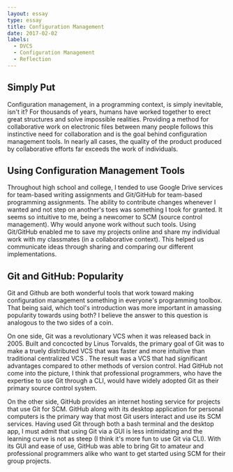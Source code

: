 ```yaml
---
layout: essay
type: essay
title: Configuration Management
date: 2017-02-02
labels:
  - DVCS
  - Configuration Management
  - Reflection
---
```


## Simply Put
Configuration management, in a programming context, is simply inevitable, isn't it?  For thousands of years, humans have worked together to erect great structures and solve impossible realities.  Providing a method for collaborative work on electronic files between many people follows this instinctive need for collaboration and is the goal behind configuration management tools.  In nearly all cases, the quality of the product produced by collaborative efforts far exceeds the work of individuals.

## Using Configuration Management Tools
Throughout high school and college, I tended to use Google Drive services for team-based writing assignments and Git/GitHub for team-based programming assignments.  The ability to contribute changes whenever I wanted and not step on another's toes was something I took for granted.  It seems so intuitive to me, being a newcomer to SCM (source control management).  Why would anyone work without such tools.  Using Git/GitHub enabled me to save my projects online and share my individual work with my classmates (in a collaborative context).  This helped us communicate ideas through sharing and comparing our different implementations.

## Git and GitHub: Popularity 
Git and Github are both wonderful tools that work toward making configuration management something in everyone's programming toolbox.  That being said, which tool's introduction was more important in amassing popularity towards using both?  I believe the answer to this question is analogous to the two sides of a coin.

On one side, Git was a revolutionary VCS when it was released back in 2005.  Built and concocted by Linus Torvalds, the primary goal of Git was to make a truely distributed VCS that was faster and more intuitive than traditional centralized VCS .  The result was a VCS that had significant advantages compared to other methods of version control.  Had GitHub not come into the picture, I think that professional programmers, who have the expertise to use Git through a CLI, would have widely adopted Git as their primary source control system.

On the other side, GitHub provides an internet hosting service for projects that use Git for SCM.  GitHub along with its desktop application for personal computers is the primary way that most Git users interact and use its SCM services.  Having used Git through both a bash terminal and the desktop app, I must admit that using Git via a GUI is less intimidating and the learning curve is not as steep (I think it's more fun to use Git via CLI).  With its GUI and ease of use, GitHub was able to bring Git to amateur and professional programmers alike who want to get started using SCM for their group projects.

